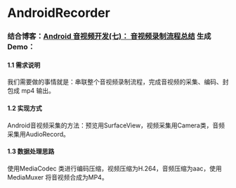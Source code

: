 # AndroidRecorder

### 结合博客：[Android 音视频开发(七)： 音视频录制流程总结](http://www.cnblogs.com/renhui/p/7520690.html) 生成Demo：

#### 1.1 需求说明
我们需要做的事情就是：串联整个音视频录制流程，完成音视频的采集、编码、封包成 mp4 输出。

#### 1.2 实现方式
Android音视频采集的方法：预览用SurfaceView，视频采集用Camera类，音频采集用AudioRecord。

#### 1.3 数据处理思路
使用MediaCodec 类进行编码压缩，视频压缩为H.264，音频压缩为aac，使用MediaMuxer 将音视频合成为MP4。
